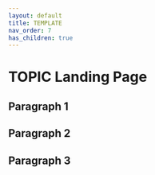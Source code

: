 ```yaml
---
layout: default
title: TEMPLATE
nav_order: 7
has_children: true
---
```


# TOPIC Landing Page

## Paragraph 1

## Paragraph 2

## Paragraph 3
